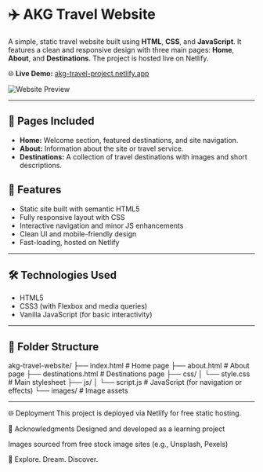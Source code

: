 # ✈️ AKG Travel Website

A simple, static travel website built using **HTML**, **CSS**, and **JavaScript**. It features a clean and responsive design with three main pages: **Home**, **About**, and **Destinations**. The project is hosted live on Netlify.

🌐 **Live Demo:** [akg-travel-project.netlify.app](https://akg-travel-project.netlify.app/)

![Website Preview](./preview.png) <!-- Replace with an actual screenshot if available -->

---

## 📄 Pages Included

- **Home:** Welcome section, featured destinations, and site navigation.
- **About:** Information about the site or travel service.
- **Destinations:** A collection of travel destinations with images and short descriptions.

## 🚀 Features

- Static site built with semantic HTML5
- Fully responsive layout with CSS
- Interactive navigation and minor JS enhancements
- Clean UI and mobile-friendly design
- Fast-loading, hosted on Netlify

---

## 🛠️ Technologies Used

- HTML5
- CSS3 (with Flexbox and media queries)
- Vanilla JavaScript (for basic interactivity)

---

## 📁 Folder Structure

akg-travel-website/
├── index.html # Home page
├── about.html # About page
├── destinations.html # Destinations page
├── css/
│ └── style.css # Main stylesheet
├── js/
│ └── script.js # JavaScript (for navigation or effects)
└── images/ # Image assets


---

🌐 Deployment
This project is deployed via Netlify for free static hosting.

🙌 Acknowledgments
Designed and developed as a learning project

Images sourced from free stock image sites (e.g., Unsplash, Pexels)

🧭 Explore. Dream. Discover.
